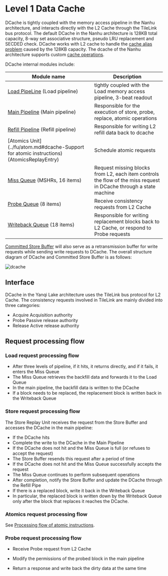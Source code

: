 # Level 1 Data Cache

DCache is tightly coupled with the memory access pipeline in the Nanhu architecture, and interacts directly with the L2 Cache through the TileLink bus protocol. The default DCache in the Nanhu architecture is 128KB total capacity, 8-way set associative structure, pseudo LRU replacement and SECDED check. DCache works with L2 cache to handle the [cache alias problem](../../huancun/cache_alias.md) caused by the 128KB capacity. The dcache of the Nanhu architecture supports custom [cache operations](./csr_cache_op.md).

DCache internal modules include:

Module name|Description
-|-
[Load PipeLine](./load_pipeline.md) (Load pipeline)|tightly coupled with the Load memory access pipeline, 3-beat readout
[Main Pipeline](./main_pipe.md) (Main pipeline)|Responsible for the execution of store, probe, replace, atomic operations
[Refill Pipeline](./refill_pipe.md) (Refill pipeline)|Responsible for writing L2 refill data back to dcache
[Atomics Unit](../fu/atom.md#dcache-Support for atomic instructions) (AtomicsReplayEntry)|Schedule atomic requests
[Miss Queue](./miss_queue.md) (MSHRs, 16 items)|Request missing blocks from L2, each item controls the flow of the miss request in DCache through a state machine
[Probe Queue](./probe_queue.md) (8 items)|Receive consistency requests from L2 Cache
[Writeback Queue](./writeback_queue.md) (18 items)|Responsible for writing replacement blocks back to L2 Cache, or respond to Probe requests

[Committed Store Buffer](../lsq/committed_store_buffer.md) will also serve as a retransmission buffer for write requests while sending write requests to DCache. The overall structure diagram of DCache and Committed Store Buffer is as follows:

![dcache](../../figs/memblock/dcache.png)

## Interface

DCache in the Yanqi Lake architecture uses the TileLink bus protocol for L2 Cache. The consistency requests involved in TileLink are mainly divided into three categories:

* Acquire Acquisition authority
* Probe Passive release authority
* Release Active release authority

<!-- !!! todo
Figure to be updated -->

<!-- ![tilelink](../../figs/memblock/dcache-tilelink-interface.jpg) -->

## Request processing flow

### Load request processing flow

* After three levels of pipeline, if it hits, it returns directly, and if it fails, it enters the Miss Queue
* The Miss Queue retrieves the backfill data and forwards it to the Load Queue
* In the main pipeline, the backfill data is written to the DCache
* If a block needs to be replaced, the replacement block is written back in the Writeback Queue

### Store request processing flow

The Store Replay Unit receives the request from the Store Buffer and accesses the DCache in the main pipeline:

* If the DCache hits
* Complete the write to the DCache in the Main Pipeline
* ​​If the DCache does not hit and the Miss Queue is full (or refuses to accept the request)
* The Store Buffer resends this request after a period of time
* If the DCache does not hit and the Miss Queue successfully accepts the request
* The Miss Queue continues to perform subsequent operations
* After completion, notify the Store Buffer and update the DCache through the Refill Pipe
* If there is a replaced block, write it back in the Writeback Queue
* In particular, the replaced block is written down by the Writeback Queue only after the block that replaces it reaches the DCache.

### Atomics request processing flow

See [Processing flow of atomic instructions](../fu/atom.md).

<!-- ### Refill request processing flow

!!! todo
To be updated -->

<!-- ### Replace trigger and processing flow -->

### Probe request processing flow

* Receive Probe request from L2 Cache

* Modify the permissions of the probed block in the main pipeline

* Return a response and write back the dirty data at the same time

<!-- ## Resource contention

!!! todo
Components in dcache will compete for resources such as data array, tag array, MissQueue, Writeback Queue, etc. This section will describe how dcache schedules these resources. -->
